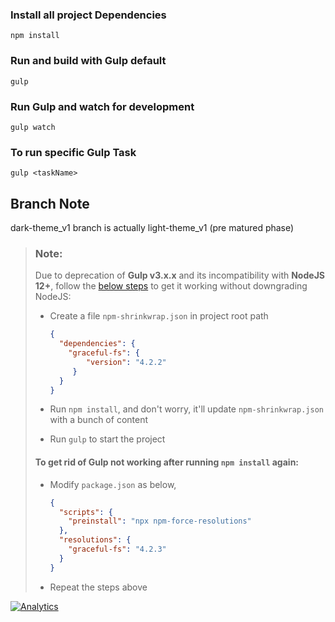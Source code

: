 ### Install all project Dependencies 

```
npm install
```

### Run and build with Gulp default

```
gulp
```

### Run Gulp and watch for development

```
gulp watch
```

### To run specific Gulp Task

```
gulp <taskName>
```



## Branch Note 

dark-theme_v1 branch is actually light-theme_v1 (pre matured phase)



> ### **Note:** 
>
> Due to deprecation of **Gulp v3.x.x** and its incompatibility with **NodeJS 12+**, follow the [below steps](https://stackoverflow.com/questions/55921442/how-to-fix-referenceerror-primordials-is-not-defined-in-node) to get it working without downgrading NodeJS: 
>
> - Create a file `npm-shrinkwrap.json` in project root path
>
>   ```json
>   {
>     "dependencies": {
>   	"graceful-fs": {
>   		"version": "4.2.2"
>   	 }
>     }
>   }
>   ```
>
> - Run `npm install`, and don't worry, it'll update `npm-shrinkwrap.json` with a bunch of content
>
> - Run `gulp` to start the project
>
> 
>
> #### To get rid of Gulp not working after running `npm install` again:
>
> - Modify `package.json` as below,
>
>   ```json
>   {
>     "scripts": {
>       "preinstall": "npx npm-force-resolutions"
>     },
>     "resolutions": {
>       "graceful-fs": "4.2.3"
>     }
>   }
>   ```
>
> - Repeat the steps above







[![Analytics](https://ga-beacon.appspot.com/UA-129757738-3/CSTC-design/readme)](https://github.com/igrigorik/ga-beacon)